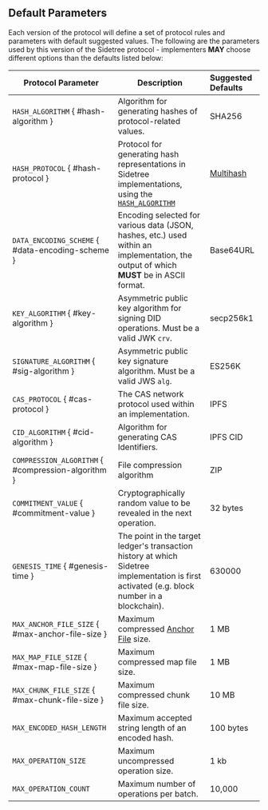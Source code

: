 ## Default Parameters

Each version of the protocol will define a set of protocol rules and parameters with default suggested values. The following are the parameters used by this version of the Sidetree protocol - implementers ****MAY**** choose different options than the defaults listed below:

| Protocol Parameter          | Description                                                                   | Suggested Defaults |
|-----------------------------|-------------------------------------------------------------------------------|:-------------------|
| `HASH_ALGORITHM` { #hash-algorithm }       | Algorithm for generating hashes of protocol-related values.    |             SHA256 |
| `HASH_PROTOCOL` { #hash-protocol }       | Protocol for generating hash representations in Sidetree implementations, using the [`HASH_ALGORITHM`](#hash-algorithm) | [Multihash](#multihash) |
| `DATA_ENCODING_SCHEME` { #data-encoding-scheme } | Encoding selected for various data (JSON, hashes, etc.) used within an implementation, the output of which ****MUST**** be in ASCII format. | Base64URL |
| `KEY_ALGORITHM` { #key-algorithm }         | Asymmetric public key algorithm for signing DID operations. Must be a valid JWK `crv`.    |          secp256k1 |
| `SIGNATURE_ALGORITHM` { #sig-algorithm }   | Asymmetric public key signature algorithm. Must be a valid JWS `alg`.                    |             ES256K |
| `CAS_PROTOCOL` { #cas-protocol }       | The CAS network protocol used within an implementation.            |               IPFS |
| `CID_ALGORITHM` { #cid-algorithm }       | Algorithm for generating CAS Identifiers.                        |           IPFS CID |
| `COMPRESSION_ALGORITHM` { #compression-algorithm } | File compression algorithm                             |                ZIP |
| `COMMITMENT_VALUE` { #commitment-value } | Cryptographically random value to be revealed in the next operation. |      32 bytes |
| `GENESIS_TIME` { #genesis-time }                 | The point in the target ledger's transaction history at which Sidetree implementation is first activated (e.g. block number in a blockchain).    |             630000 |
| `MAX_ANCHOR_FILE_SIZE` { #max-anchor-file-size } | Maximum compressed [Anchor File](#anchor-file) size.                     |               1 MB |
| `MAX_MAP_FILE_SIZE` { #max-map-file-size }       | Maximum compressed map file size.                        |               1 MB |
| `MAX_CHUNK_FILE_SIZE`  { #max-chunk-file-size }  | Maximum compressed chunk file size.                      |              10 MB |
| `MAX_ENCODED_HASH_LENGTH`   | Maximum accepted string length of an encoded hash.                            |          100 bytes |
| `MAX_OPERATION_SIZE`        | Maximum uncompressed operation size.                                          |               1 kb |
| `MAX_OPERATION_COUNT`       | Maximum number of operations per batch.                                       |             10,000 |